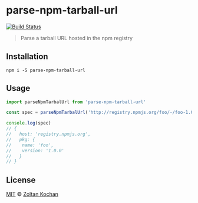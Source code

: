 # parse-npm-tarball-url

[![Build Status](https://travis-ci.org/pnpm/parse-npm-tarball-url.svg?branch=master)](https://travis-ci.org/pnpm/parse-npm-tarball-url)

> Parse a tarball URL hosted in the npm registry

## Installation

```
npm i -S parse-npm-tarball-url
```

## Usage

```js
import parseNpmTarbalUrl from 'parse-npm-tarball-url'

const spec = parseNpmTarbalUrl('http://registry.npmjs.org/foo/-/foo-1.0.0.tgz')

console.log(spec)
// {
//   host: 'registry.npmjs.org',
//   pkg: {
//    name: 'foo',
//    version: '1.0.0'
//   }
// }
```

## License

[MIT](LICENSE) © [Zoltan Kochan](https://www.kochan.io)
